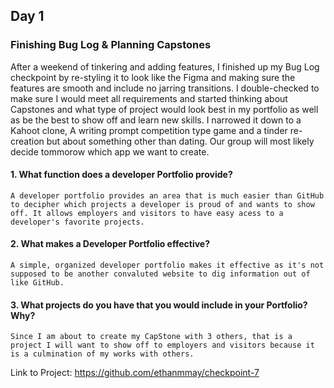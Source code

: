 ## Day 1

### Finishing Bug Log & Planning Capstones

After a weekend of tinkering and adding features, I finished up my Bug Log checkpoint by re-styling it to look like the Figma and making sure the features are smooth and include no jarring transitions. I double-checked to make sure I would meet all requirements and started thinking about Capstones and what type of project would look best in my portfolio as well as be the best to show off and learn new skills. I narrowed it down to a Kahoot clone, A writing prompt competition type game and a tinder re-creation but about something other than dating. Our group will most likely decide tommorow which app we want to create.

#### 1. What function does a developer Portfolio provide?

```A developer portfolio provides an area that is much easier than GitHub to decipher which projects a developer is proud of and wants to show off. It allows employers and visitors to have easy acess to a developer's favorite projects.```

#### 2. What makes a Developer Portfolio effective?

```A simple, organized developer portfolio makes it effective as it's not supposed to be another convaluted website to dig information out of like GitHub.```

#### 3. What projects do you have that you would include in your Portfolio? Why?

```Since I am about to create my CapStone with 3 others, that is a project I will want to show off to employers and visitors because it is a culmination of my works with others.```

Link to Project: https://github.com/ethanmmay/checkpoint-7